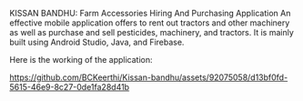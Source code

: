 KISSAN BANDHU:  Farm Accessories Hiring And Purchasing Application
  An effective mobile application offers to rent out tractors and other machinery as well as purchase and sell pesticides, machinery, and tractors. It is mainly built using Android Studio, Java, and Firebase.

Here is the working of the application:




https://github.com/BCKeerthi/Kissan-bandhu/assets/92075058/d13bf0fd-5615-46e9-8c27-0de1fa28d41b



